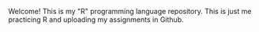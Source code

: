 Welcome! This is my "R" programming language repository. This is just me practicing R and uploading my assignments in Github.
